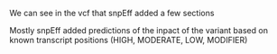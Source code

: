 We can see in the vcf that snpEff added a few sections

Mostly snpEff added predictions of the inpact of the variant based on known transcript positions (HIGH, MODERATE, LOW, MODIFIER)
